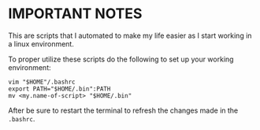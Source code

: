 # IMPORTANT NOTES

This are scripts that I automated to make my life easier as I start working in a linux environment.

To proper utilize these scripts do the following to set up your working environment:
```
vim "$HOME"/.bashrc
export PATH="$HOME/.bin":PATH
mv <my.name-of-script> "$HOME/.bin"
```

After be sure to restart the terminal to refresh the changes made in the `.bashrc`.

